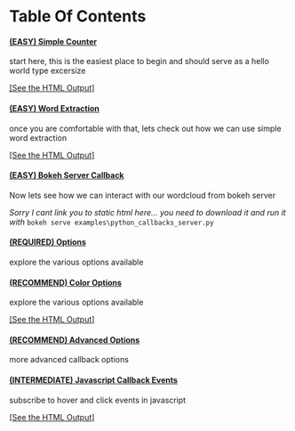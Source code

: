 # Table Of Contents

#### [(EASY) Simple Counter](/examples/simple_counts_static_html.py)
start here, this is the easiest place to begin and should serve as a hello world type excersize

[[See the HTML Output]](https://joranbeasley.github.io/bokeh_wordcloud2/examples/simple_counts_static_html.html)

#### [(EASY) Word Extraction](/examples/extract_words_static_html.py)
once you are comfortable with that, lets check out how we can use simple word extraction

[[See the HTML Output]](https://joranbeasley.github.io/bokeh_wordcloud2/examples/extract_words_static_html.html)

#### [(EASY) Bokeh Server Callback](/examples/python_callbacks_server.py)
Now lets see how we can interact with our wordcloud from bokeh server

*Sorry I cant link you to static html here... you need to download it and run it with* `bokeh serve examples\python_callbacks_server.py`
#### [(REQUIRED) Options](/examples/simple_options.py)
explore the various options available

#### [(RECOMMEND) Color Options](/examples/simple_options_colors.py)
explore the various options available

[[See the HTML Output]](https://joranbeasley.github.io/bokeh_wordcloud2/examples/simple_options_colors.html?)
#### [(RECOMMEND) Advanced Options](/examples/advanced_options.py)
more advanced callback options 

#### [(INTERMEDIATE) Javascript Callback Events](/examples/js_callbacks.py)
subscribe to hover and click events in javascript

[[See the HTML Output]](https://joranbeasley.github.io/bokeh_wordcloud2/examples/js_callbacks.html)
